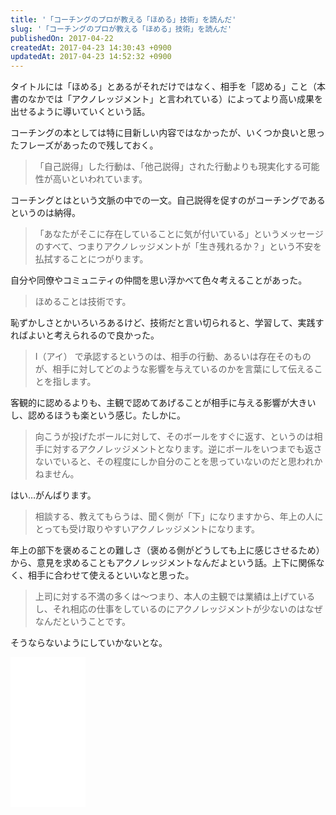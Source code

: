 ```yaml
---
title: '「コーチングのプロが教える「ほめる」技術」を読んだ'
slug: '「コーチングのプロが教える「ほめる」技術」を読んだ'
publishedOn: 2017-04-22
createdAt: 2017-04-23 14:30:43 +0900
updatedAt: 2017-04-23 14:52:32 +0900
---
```

タイトルには「ほめる」とあるがそれだけではなく、相手を「認める」こと（本書のなかでは「アクノレッジメント」と言われている）によってより高い成果を出せるように導いていくという話。

コーチングの本としては特に目新しい内容ではなかったが、いくつか良いと思ったフレーズがあったので残しておく。

> 「自己説得」した行動は、「他己説得」された行動よりも現実化する可能性が高いといわれています。

コーチングとはという文脈の中での一文。自己説得を促すのがコーチングであるというのは納得。

> 「あなたがそこに存在していることに気が付いている」というメッセージのすべて、つまりアクノレッジメントが「生き残れるか？」という不安を払拭することにつがります。

自分や同僚やコミュニティの仲間を思い浮かべて色々考えることがあった。

> ほめることは技術です。

恥ずかしさとかいろいろあるけど、技術だと言い切られると、学習して、実践すればよいと考えられるので良かった。

> I（アイ） で承認するというのは、相手の行動、あるいは存在そのものが、相手に対してどのような影響を与えているのかを言葉にして伝えることを指します。

客観的に認めるよりも、主観で認めてあげることが相手に与える影響が大きいし、認めるほうも楽という感じ。たしかに。

> 向こうが投げたボールに対して、そのボールをすぐに返す、というのは相手に対するアクノレッジメントとなります。逆にボールをいつまでも返さないでいると、その程度にしか自分のことを思っていないのだと思われかねません。

はい…がんばります。

> 相談する、教えてもらうは、聞く側が「下」になりますから、年上の人にとっても受け取りやすいアクノレッジメントになります。

年上の部下を褒めることの難しさ（褒める側がどうしても上に感じさせるため）から、意見を求めることもアクノレッジメントなんだよという話。上下に関係なく、相手に合わせて使えるといいなと思った。

> 上司に対する不満の多くは〜つまり、本人の主観では業績は上げているし、それ相応の仕事をしているのにアクノレッジメントが少ないのはなぜなんだということです。

そうならないようにしていかないとな。

<iframe style="width:120px;height:240px;" marginwidth="0" marginheight="0" scrolling="no" frameborder="0" src="//rcm-fe.amazon-adsystem.com/e/cm?lt1=_blank&bc1=000000&IS2=1&bg1=FFFFFF&fc1=000000&lc1=0000FF&t=shucreamnet-22&o=9&p=8&l=as4&m=amazon&f=ifr&ref=as_ss_li_til&asins=B00JGR3T5G&linkId=1744362927ce886d6aba1f9a5b8dd4b9"></iframe>
